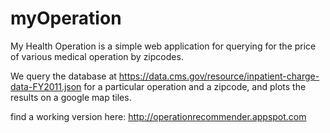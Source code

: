 myOperation
===========

My Health Operation is a simple web application for querying for the price of various medical operation by zipcodes.

We query the database at https://data.cms.gov/resource/inpatient-charge-data-FY2011.json for a particular operation and a zipcode, and plots the results on a google map tiles.

find a working version here: http://operationrecommender.appspot.com
